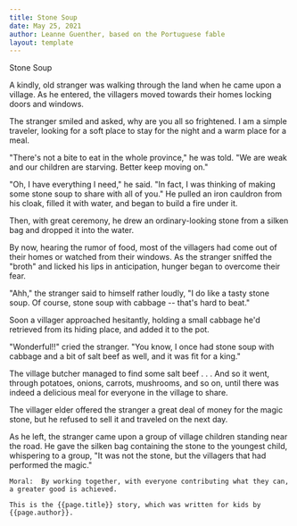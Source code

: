 ```yaml
---
title: Stone Soup
date: May 25, 2021
author: Leanne Guenther, based on the Portuguese fable
layout: template
---
```


Stone Soup

A kindly, old stranger was walking through the land when he came upon a village.  As he entered, the villagers moved towards their homes locking doors and windows.

The stranger smiled and asked, why are you all so frightened. I am a simple traveler, looking for a soft place to stay for the night and a warm place for a meal.

"There's not a bite to eat in the whole province," he was told. "We are weak and our children are starving. Better keep moving on."

"Oh, I have everything I need," he said. "In fact, I was thinking of making some stone soup to share with all of you." He pulled an iron cauldron from his cloak, filled it with water, and began to build a fire under it.

Then, with great ceremony, he drew an ordinary-looking stone from a silken bag and dropped it into the water.

By now, hearing the rumor of food, most of the villagers had come out of their homes or watched from their windows.  As the stranger sniffed the "broth" and licked his lips in anticipation, hunger began to overcome their fear.

"Ahh," the stranger said to himself rather loudly, "I do like a tasty stone soup.  Of course, stone soup with cabbage -- that's hard to beat."

Soon a villager approached hesitantly, holding a small cabbage he'd retrieved from its hiding place, and added it to the pot.

"Wonderful!!" cried the stranger. "You know, I once had stone soup with cabbage and a bit of salt beef as well, and it was fit for a king."

The village butcher managed to find some salt beef . . .  And so it went, through potatoes, onions, carrots, mushrooms, and so on, until there was indeed a delicious meal for everyone in the village to share.

The villager elder offered the stranger a great deal of money for the magic stone, but he refused to sell it and traveled on the next day.

As he left, the stranger came upon a group of village children standing near the road. He gave the silken bag containing the stone to the youngest child, whispering to a group, "It was not the stone, but the villagers that had performed the magic."

    Moral:  By working together, with everyone contributing what they can, a greater good is achieved.

    This is the {{page.title}} story, which was written for kids by {{page.author}}.
